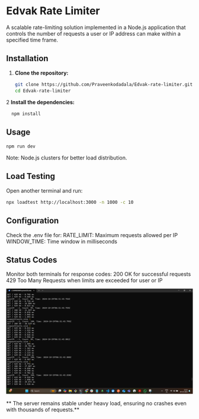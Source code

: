 # Edvak Rate Limiter

A scalable rate-limiting solution implemented in a Node.js application that controls the number of requests a user or IP address can make within a specified time frame.

## Installation

1. **Clone the repository:**
    ```bash
    git clone https://github.com/Praveenkodadala/Edvak-rate-limiter.git
    cd Edvak-rate-limiter
    ```

2 **Install the dependencies:**

```bash
  npm install
```

## Usage

```bash
npm run dev
```

Note: Node.js clusters for better load distribution.

## Load Testing

Open another terminal and run:

```bash
npx loadtest http://localhost:3000 -n 1000 -c 10
```

## Configuration

Check the .env file for:
RATE_LIMIT: Maximum requests allowed per IP
WINDOW_TIME: Time window in milliseconds

## Status Codes

Monitor both terminals for response codes:
200 OK for successful requests
429 Too Many Requests when limits are exceeded for user or IP

![Status Codes Screenshot](images/statusCodes.png)

** The server remains stable under heavy load, ensuring no crashes even with thousands of requests.**

